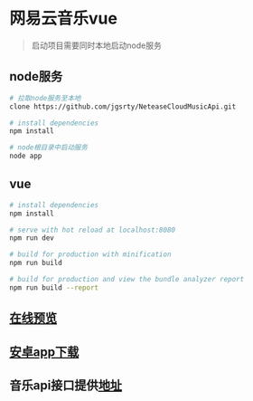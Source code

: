 # 网易云音乐vue

> 启动项目需要同时本地启动node服务

## node服务

``` bash
# 拉取node服务至本地
clone https://github.com/jgsrty/NeteaseCloudMusicApi.git

# install dependencies
npm install

# node根目录中启动服务
node app
```

## vue

``` bash
# install dependencies
npm install

# serve with hot reload at localhost:8080
npm run dev

# build for production with minification
npm run build

# build for production and view the bundle analyzer report
npm run build --report
```

## [在线预览](http://47.100.53.108/#/index)
## [安卓app下载](http://47.100.53.108:8082/)
## 音乐api接口提供[地址](https://binaryify.github.io/NeteaseCloudMusicApi/#/)

